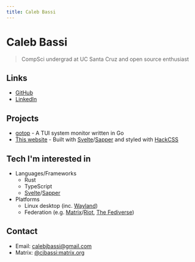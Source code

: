 ```yaml
---
title: Caleb Bassi
---
```


# Caleb Bassi

> CompSci undergrad at UC Santa Cruz and open source enthusiast

## Links

- [GitHub](https://github.com/cjbassi)
- [LinkedIn](https://www.linkedin.com/in/calebjbassi/)

## Projects

- [gotop](https://github.com/cjbassi/gotop) - A TUI system monitor written in Go
- [This website](https://github.com/cjbassi/site) - Built with [Svelte](https://github.com/sveltejs/svelte)/[Sapper](https://github.com/sveltejs/sapper) and styled with [HackCSS](https://github.com/egoist/hack)

## Tech I'm interested in

- Languages/Frameworks
	- Rust
	- TypeScript
	- [Svelte](https://github.com/sveltejs/svelte)/[Sapper](https://github.com/sveltejs/sapper)
- Platforms
	- Linux desktop (inc. [Wayland](https://en.wikipedia.org/wiki/Wayland_(display_server_protocol)))
	- Federation (e.g. [Matrix](https://en.wikipedia.org/wiki/Matrix_(protocol))/[Riot](https://en.wikipedia.org/wiki/Riot.im), [The Fediverse](https://en.wikipedia.org/wiki/Fediverse))

## Contact

- Email: calebjbassi@gmail.com
- Matrix: [@cjbassi:matrix.org](https://matrix.to/#/@cjbassi:matrix.org)
